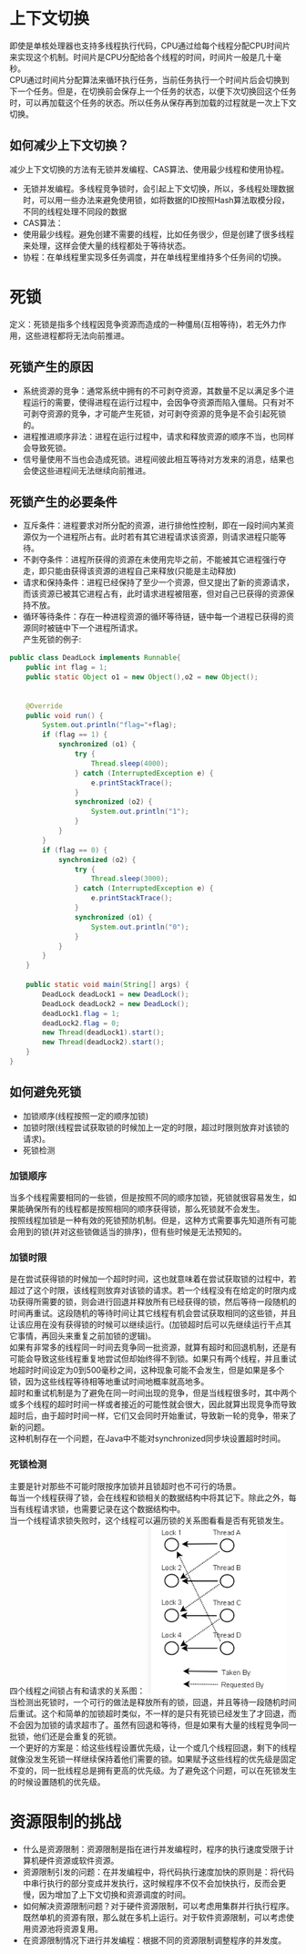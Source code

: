 # 上下文切换
即使是单核处理器也支持多线程执行代码，CPU通过给每个线程分配CPU时间片来实现这个机制。时间片是CPU分配给各个线程的时间，时间片一般是几十毫秒。  
CPU通过时间片分配算法来循环执行任务，当前任务执行一个时间片后会切换到下一个任务。但是，在切换前会保存上一个任务的状态，以便下次切换回这个任务时，可以再加载这个任务的状态。所以任务从保存再到加载的过程就是一次上下文切换。  
## 如何减少上下文切换？
减少上下文切换的方法有无锁并发编程、CAS算法、使用最少线程和使用协程。  
+ 无锁并发编程。多线程竞争锁时，会引起上下文切换，所以，多线程处理数据时，可以用一些办法来避免使用锁，如将数据的ID按照Hash算法取模分段，不同的线程处理不同段的数据
+ CAS算法：
+ 使用最少线程。避免创建不需要的线程，比如任务很少，但是创建了很多线程来处理，这样会使大量的线程都处于等待状态。
+ 协程：在单线程里实现多任务调度，并在单线程里维持多个任务间的切换。 
# 死锁
定义：死锁是指多个线程因竞争资源而造成的一种僵局(互相等待)，若无外力作用，这些进程都将无法向前推进。
## 死锁产生的原因
+ 系统资源的竞争：通常系统中拥有的不可剥夺资源，其数量不足以满足多个进程运行的需要，使得进程在运行过程中，会因争夺资源而陷入僵局。只有对不可剥夺资源的竞争，才可能产生死锁，对可剥夺资源的竞争是不会引起死锁的。
+ 进程推进顺序非法：进程在运行过程中，请求和释放资源的顺序不当，也同样会导致死锁。
+ 信号量使用不当也会造成死锁。进程间彼此相互等待对方发来的消息，结果也会使这些进程间无法继续向前推进。
## 死锁产生的必要条件
+ 互斥条件：进程要求对所分配的资源，进行排他性控制，即在一段时间内某资源仅为一个进程所占有。此时若有其它进程请求该资源，则请求进程只能等待。
+ 不剥夺条件：进程所获得的资源在未使用完毕之前，不能被其它进程强行夺走，即只能由获得该资源的进程自己来释放(只能是主动释放)
+ 请求和保持条件：进程已经保持了至少一个资源，但又提出了新的资源请求，而该资源已被其它进程占有，此时请求进程被阻塞，但对自己已获得的资源保持不放。
+ 循环等待条件：存在一种进程资源的循环等待链，链中每一个进程已获得的资源同时被链中下一个进程所请求。  
产生死锁的例子:
```java
public class DeadLock implements Runnable{
    public int flag = 1;
    public static Object o1 = new Object(),o2 = new Object();


    @Override
    public void run() {
        System.out.println("flag="+flag);
        if (flag == 1) {
            synchronized (o1) {
                try {
                    Thread.sleep(4000);
                } catch (InterruptedException e) {
                    e.printStackTrace();
                }
                synchronized (o2) {
                    System.out.println("1");
                }
            }
        }
        if (flag == 0) {
            synchronized (o2) {
                try {
                    Thread.sleep(3000);
                } catch (InterruptedException e) {
                    e.printStackTrace();
                }
                synchronized (o1) {
                    System.out.println("0");
                }
            }
        }
    }

    public static void main(String[] args) {
        DeadLock deadLock1 = new DeadLock();
        DeadLock deadLock2 = new DeadLock();
        deadLock1.flag = 1;
        deadLock2.flag = 0;
        new Thread(deadLock1).start();
        new Thread(deadLock2).start();
    }
}
```
## 如何避免死锁
+ 加锁顺序(线程按照一定的顺序加锁)
+ 加锁时限(线程尝试获取锁的时候加上一定的时限，超过时限则放弃对该锁的请求)。
+ 死锁检测
### 加锁顺序
当多个线程需要相同的一些锁，但是按照不同的顺序加锁，死锁就很容易发生，如果能确保所有的线程都是按照相同的顺序获得锁，那么死锁就不会发生。  
按照线程加锁是一种有效的死锁预防机制。但是，这种方式需要事先知道所有可能会用到的锁(并对这些锁做适当的排序)，但有些时候是无法预知的。  
### 加锁时限
是在尝试获得锁的时候加一个超时时间，这也就意味着在尝试获取锁的过程中，若超过了这个时限，该线程则放弃对该锁的请求。若一个线程没有在给定的时限内成功获得所需要的锁，则会进行回退并释放所有已经获得的锁，然后等待一段随机的时间再重试。这段随机的等待时间让其它线程有机会尝试获取相同的这些锁，并且让该应用在没有获得锁的时候可以继续运行。(加锁超时后可以先继续运行干点其它事情，再回头来重复之前加锁的逻辑)。  
如果有非常多的线程同一时间去竞争同一批资源，就算有超时和回退机制，还是有可能会导致这些线程重复地尝试但却始终得不到锁。如果只有两个线程，并且重试地超时时间设定为0到500毫秒之间，这种现象可能不会发生，但是如果是多个锁，因为这些线程等待相等地重试时间地概率就高地多。  
超时和重试机制是为了避免在同一时间出现的竞争，但是当线程很多时，其中两个或多个线程的超时时间一样或者接近的可能性就会很大，因此就算出现竞争而导致超时后，由于超时时间一样，它们又会同时开始重试，导致新一轮的竞争，带来了新的问题。  
这种机制存在一个问题，在Java中不能对synchronized同步块设置超时时间。
### 死锁检测
主要是针对那些不可能时限按序加锁并且锁超时也不可行的场景。  
每当一个线程获得了锁，会在线程和锁相关的数据结构中将其记下。除此之外，每当有线程请求锁，也需要记录在这个数据结构中。  
当一个线程请求锁失败时，这个线程可以遍历锁的关系图看看是否有死锁发生。  
四个线程之间锁占有和请求的关系图： 
<img src="img/死锁检测.png"/>  
当检测出死锁时，一个可行的做法是释放所有的锁，回退，并且等待一段随机时间后重试。这个和简单的加锁超时类似，不一样的是只有死锁已经发生了才回退，而不会因为加锁的请求超市了。虽然有回退和等待，但是如果有大量的线程竞争同一批锁，他们还是会重复的死锁。  
一个更好的方案是：给这些线程设置优先级，让一个或几个线程回退，剩下的线程就像没发生死锁一样继续保持着他们需要的锁。如果赋予这些线程的优先级是固定不变的，同一批线程总是拥有更高的优先级。为了避免这个问题，可以在死锁发生的时候设置随机的优先级。 
# 资源限制的挑战
+ 什么是资源限制：资源限制是指在进行并发编程时，程序的执行速度受限于计算机硬件资源或软件资源。
+ 资源限制引发的问题：在并发编程中，将代码执行速度加快的原则是：将代码中串行执行的部分变成并发执行，这时候程序不仅不会加快执行，反而会更慢，因为增加了上下文切换和资源调度的时间。
+ 如何解决资源限制问题？对于硬件资源限制，可以考虑用集群并行执行程序。既然单机的资源有限，那么就在多机上运行。对于软件资源限制，可以考虑使用资源池将资源复用。
+ 在资源限制情况下进行并发编程：根据不同的资源限制调整程序的并发度。